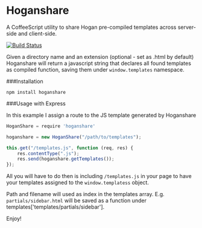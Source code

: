 Hoganshare
==========

A CoffeeScript utility to share Hogan pre-compiled templates across server-side and client-side.

[![Build Status](https://secure.travis-ci.org/tancredi/hoganshare.png?branch=master)](http://travis-ci.org/tancredi/personal-website)

Given a directory name and an extension (optional - set as .html by default) Hoganshare will return a javascript string that declares all found templates as compiled function, saving them under `window.templates` namespace.

###Installation

``npm install hoganshare``

###Usage with Express

In this example I assign a route to the JS template generated by Hoganshare

```Javascript
HoganShare = require 'hoganshare'

hoganshare = new HoganShare("/path/to/templates");

this.get("/templates.js", function (req, res) {
    res.contentType(".js");
    res.send(hoganshare.getTemplates());
});
```

All you will have to do then is including `/templates.js` in your page to have your templates assigned to the `window.templatess` object.

Path and filename will used as index in the templates array. E.g. `partials/sidebar.html` will be saved as a function under templates['templates/partials/sidebar'].

Enjoy!